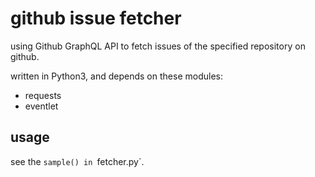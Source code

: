 # github issue fetcher

using Github GraphQL API to fetch issues of the specified repository on github.

written in Python3, and depends on these modules:

- requests
- eventlet

## usage

see the `sample() in `fetcher.py`.
